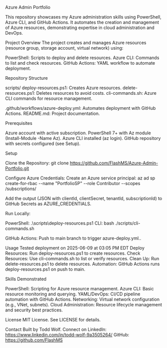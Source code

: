 Azure Admin Portfolio

This repository showcases my Azure administration skills using PowerShell, Azure CLI, and GitHub Actions. It automates the creation and management of Azure resources, demonstrating expertise in cloud administration and DevOps.

Project Overview The project creates and manages Azure resources (resource group, storage account, virtual network) using:

PowerShell: Scripts to deploy and delete resources. Azure CLI: Commands to list and check resources. GitHub Actions: YAML workflow to automate deployment.

Repository Structure

scripts/ deploy-resources.ps1: Creates Azure resources. delete-resources.ps1: Deletes resources to avoid costs. cli-commands.sh: Azure CLI commands for resource management.

.github/workflows/azure-deploy.yml: Automates deployment with GitHub Actions. README.md: Project documentation.

Prerequisites

Azure account with active subscription. PowerShell 7+ with Az module (Install-Module -Name Az). Azure CLI installed (az login). GitHub repository with secrets configured (see Setup).

Setup

Clone the Repository: git clone https://github.com/FlashMS/Azure-Admin-Portfolio.git

Configure Azure Credentials: Create an Azure service principal: az ad sp create-for-rbac --name "PortfolioSP" --role Contributor --scopes /subscriptions/

Add the output (JSON with clientId, clientSecret, tenantId, subscriptionId) to GitHub Secrets as AZURE_CREDENTIALS.

Run Locally:

PowerShell: .\scripts\deploy-resources.ps1 CLI: bash ./scripts/cli-commands.sh

GitHub Actions: Push to main branch to trigger azure-deploy.yml..

Usage Tested deployment on 2025-06-09 at 03:05 PM EDT Deploy Resources: Run deploy-resources.ps1 to create resources. Check Resources: Use cli-commands.sh to list or verify resources. Clean Up: Run delete-resources.ps1 to delete resources. Automation: GitHub Actions runs deploy-resources.ps1 on push to main.

Skills Demonstrated

PowerShell: Scripting for Azure resource management. Azure CLI: Basic resource monitoring and querying. YAML/DevOps: CI/CD pipeline automation with GitHub Actions. Networking: Virtual network configuration (e.g., VNet, subnets). Cloud Administration: Resource lifecycle management and security best practices.

License MIT License. See LICENSE for details.

Contact Built by Todd Wolf. Connect on LinkedIn: https://www.linkedin.com/in/todd-wolf-9a3505264/ GitHub: https://github.com/FlashMS
